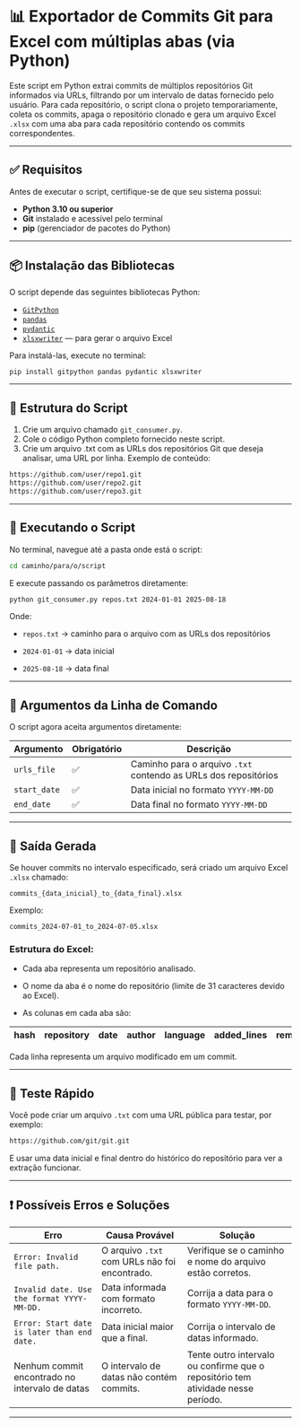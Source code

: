 # 📊 Exportador de Commits Git para Excel com múltiplas abas (via Python)

Este script em Python extrai commits de múltiplos repositórios Git informados via URLs, filtrando por um intervalo de datas fornecido pelo usuário. Para cada repositório, o script clona o projeto temporariamente, coleta os commits, apaga o repositório clonado e gera um arquivo Excel `.xlsx` com uma aba para cada repositório contendo os commits correspondentes.

---

## ✅ Requisitos

Antes de executar o script, certifique-se de que seu sistema possui:

- **Python 3.10 ou superior**
- **Git** instalado e acessível pelo terminal
- **pip** (gerenciador de pacotes do Python)

---

## 📦 Instalação das Bibliotecas

O script depende das seguintes bibliotecas Python:

- [`GitPython`](https://pypi.org/project/GitPython/)
- [`pandas`](https://pypi.org/project/pandas/)
- [`pydantic`](https://pypi.org/project/pydantic/)
- [`xlsxwriter`](https://pypi.org/project/XlsxWriter/) — para gerar o arquivo Excel

Para instalá-las, execute no terminal:

```bash
pip install gitpython pandas pydantic xlsxwriter
```

---

## 📁 Estrutura do Script

1. Crie um arquivo chamado `git_consumer.py`.
2. Cole o código Python completo fornecido neste script.
3. Crie um arquivo .txt com as URLs dos repositórios Git que deseja analisar, uma URL por linha. Exemplo de conteúdo:

```txt
https://github.com/user/repo1.git
https://github.com/user/repo2.git
https://github.com/user/repo3.git
```

---

## 🚀 Executando o Script

No terminal, navegue até a pasta onde está o script:

```bash
cd caminho/para/o/script
```

E execute passando os parâmetros diretamente:

```bash
python git_consumer.py repos.txt 2024-01-01 2025-08-18
```

Onde:

- `repos.txt` → caminho para o arquivo com as URLs dos repositórios

- `2024-01-01` → data inicial

- `2025-08-18` → data final

---

## 💬 Argumentos da Linha de Comando

O script agora aceita argumentos diretamente:

| Argumento    | Obrigatório | Descrição                                                       |
| ------------ | ----------- | --------------------------------------------------------------- |
| `urls_file`  | ✅          | Caminho para o arquivo `.txt` contendo as URLs dos repositórios |
| `start_date` | ✅          | Data inicial no formato `YYYY-MM-DD`                            |
| `end_date`   | ✅          | Data final no formato `YYYY-MM-DD`                              |

---

## 📄 Saída Gerada

Se houver commits no intervalo especificado, será criado um arquivo Excel `.xlsx` chamado:

```
commits_{data_inicial}_to_{data_final}.xlsx
```

Exemplo:

```
commits_2024-07-01_to_2024-07-05.xlsx
```

### Estrutura do Excel:

- Cada aba representa um repositório analisado.

- O nome da aba é o nome do repositório (limite de 31 caracteres devido ao Excel).

- As colunas em cada aba são:

| hash | repository | date | author | language | added_lines | removed_lines |
| ---- | ---------- | ---- | ------ | -------- | ----------- | ------------- |

Cada linha representa um arquivo modificado em um commit.

---

## 🧪 Teste Rápido

Você pode criar um arquivo `.txt` com uma URL pública para testar, por exemplo:

```txt
https://github.com/git/git.git
```

E usar uma data inicial e final dentro do histórico do repositório para ver a extração funcionar.

---

## ❗ Possíveis Erros e Soluções

| Erro                                           | Causa Provável                                | Solução                                                                          |
| ---------------------------------------------- | --------------------------------------------- | -------------------------------------------------------------------------------- |
| `Error: Invalid file path.`                    | O arquivo `.txt` com URLs não foi encontrado. | Verifique se o caminho e nome do arquivo estão corretos.                         |
| `Invalid date. Use the format YYYY-MM-DD.`     | Data informada com formato incorreto.         | Corrija a data para o formato `YYYY-MM-DD`.                                      |
| `Error: Start date is later than end date.`    | Data inicial maior que a final.               | Corrija o intervalo de datas informado.                                          |
| Nenhum commit encontrado no intervalo de datas | O intervalo de datas não contém commits.      | Tente outro intervalo ou confirme que o repositório tem atividade nesse período. |

---
